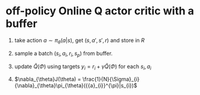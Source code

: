 # off-policy Online Q actor critic with a buffer
1. take action $a \sim \pi_{\theta}(a|s)$, get $(s,a',s',r)$ and store in $R$

2. sample a batch $(s_{i}, a_{i},r_{i},s_{p})$ from buffer.

3. update ${\hat{Q}}({\Phi})$ using targets $y_{i} = r_{i} + \gamma\hat{Q}({\Phi})$ for each $s_{i}, a_{i}$

4. $\nabla_{\theta}J(\theta) = \frac{1}{N}{\Sigma}_{i}{\nabla}_{\theta}\pi_{\theta}({{a}_{i}}^{\pi}|s_{i})$

